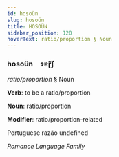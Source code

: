 ```yaml
---
id: hosoün
slug: hosoün
title: HOSOÜN
sidebar_position: 120
hoverText: ratio/proportion § Noun
---
```


### hosoün&emsp;<span kind="abugida">ɂɐɽ̃ʄ</span>

*ratio/proportion* **§** Noun

**Verb**: to be a ratio/proportion

**Noun**: ratio/proportion

**Modifier**: ratio/proportion-related

Portuguese razão undefined

*Romance Language Family*
